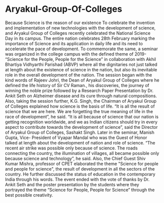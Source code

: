 # Aryakul-Group-Of-Colleges
Because Science is the reason of our existence To celebrate the invention and implementation of new technologies with the development of science, and Aryakul Group of Colleges recently celebrated the National Science Day in its campus. The entire nation celebrates 28th February marking the importance of Science and its application in daily life and its need to accelerate the pace of development.  To commemorate the same, a seminar was organized in the college campus with the defined theme of 2019- “Science for the People, People for the Science” in collaboration with Akhil Bhartiya Vidhyarthi Parishad (ABVP) where all the dignitaries not just talked at length about the existence of science in the nation, but also its inevitable role in the overall development of the nation.  The session began with the kind words of Rajeev Johri, the Dean of Aryakul Group of Colleges where he defined the life history of Sir CV Raman., his discoveries, the journey of winning the noble prize followed by a Research Paper Presentation by Dr. Ankit Seth on Alzheimer disease and its cure through natural compositions. Also, taking the session further, K.G. Singh, the Chairman of Aryakul Group of Colleges explained how science is the basis of life. “It is all the result of science that we are here. We are forgetting the true meaning of life in the race of development”, he said. “It is all because of science that our nation is getting recognition worldwide, and we as Indian citizens should try in every aspect to contribute towards the development of science”, said the Director of Aryakul Group of Colleges, Sashakt Singh. Later in the seminar, Manish Gupta, Vice- President of Vyapar Mandal who was the Guest of Honor talked at length about the development of nation and role of science. “The recent air strike was possible only because of science. The roads connecting the country, the illumination of villages, all became possible only because science and technology”, he said. Also, the Chief Guest Shiv Kumar Mishra, professor of CPET elaborated the theme "Science for people and people for science", the result of development in all the sectors of the country. He further discussed the status of education in the contemporary India through his words. The event ended with the vote of thanks by Dr. Ankit Seth and the poster presentation by the students where they portrayed the theme “Science for People, People for Science” through the best possible creativity.
